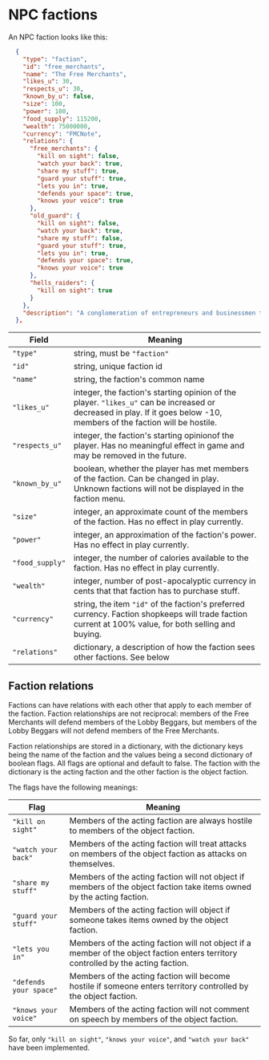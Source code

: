 # NPC factions

An NPC faction looks like this:

```json
  {
    "type": "faction",
    "id": "free_merchants",
    "name": "The Free Merchants",
    "likes_u": 30,
    "respects_u": 30,
    "known_by_u": false,
    "size": 100,
    "power": 100,
    "food_supply": 115200,
    "wealth": 75000000,
    "currency": "FMCNote",
    "relations": { 
      "free_merchants": {
        "kill on sight": false,
        "watch your back": true,
        "share my stuff": true,
        "guard your stuff": true,
        "lets you in": true,
        "defends your space": true, 
        "knows your voice": true
      },
      "old_guard": {
        "kill on sight": false,
        "watch your back": true,
        "share my stuff": false,
        "guard your stuff": true,
        "lets you in": true,
        "defends your space": true,
        "knows your voice": true
      },
      "hells_raiders": {
        "kill on sight": true
      }
    },    
    "description": "A conglomeration of entrepreneurs and businessmen that stand together to hammer-out an existence through trade and industry."
  },
```

Field | Meaning
-- | --
`"type"` | string, must be `"faction"`
`"id"` | string, unique faction id
`"name"` | string, the faction's common name
`"likes_u"` | integer, the faction's starting opinion of the player.  `"likes_u"` can be increased or decreased in play.  If it goes below -10, members of the faction will be hostile.
`"respects_u"` | integer, the faction's starting opinionof the player.  Has no meaningful effect in  game and may be removed in the future.
`"known_by_u"` | boolean, whether the player has met members of the faction.  Can be changed in play.  Unknown factions will not be displayed in the faction menu.
`"size"` | integer, an approximate count of the members of the faction.  Has no effect in play currently.
`"power"` | integer, an approximation of the faction's power.  Has no effect in play currently.
`"food_supply"` | integer, the number of calories available to the faction.  Has no effect in play currently.
`"wealth"` | integer, number of post-apocalyptic currency in cents that that faction has to purchase stuff.
`"currency"` | string, the item `"id"` of the faction's preferred currency.  Faction shopkeeps will trade faction current at 100% value, for both selling and buying.
`"relations"` | dictionary, a description of how the faction sees other factions.  See below

## Faction relations
Factions can have relations with each other that apply to each member of the faction.  Faction relationships are not reciprocal: members of the Free Merchants will defend members of the Lobby Beggars, but members of the Lobby Beggars will not defend members of the Free Merchants.

Faction relationships are stored in a dictionary, with the dictionary keys being the name of the faction and the values being a second dictionary of boolean flags.  All flags are optional and default to false.  The faction with the dictionary is the acting faction and the other faction is the object faction.

The flags have the following meanings:

Flag | Meaning
-- | --
`"kill on sight"` | Members of the acting faction are always hostile to members of the object faction.
`"watch your back"` | Members of the acting faction will treat attacks on members of the object faction as attacks on themselves.
`"share my stuff"` | Members of the acting faction will not object if members of the object faction take items owned by the acting faction.
`"guard your stuff"` | Members of the acting faction will object if someone takes items owned by the object faction.
`"lets you in"` | Members of the acting faction will not object if a member of the object faction enters territory controlled by the acting faction.
`"defends your space"` | Members of the acting faction will become hostile if someone enters territory controlled by the object faction.
`"knows your voice"` | Members of the acting faction will not comment on speech by members of the object faction.

So far, only `"kill on sight"`, `"knows your voice"`, and `"watch your back"` have been implemented.
